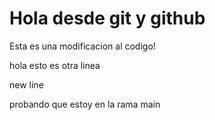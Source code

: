 # Hola desde git y github   
Esta es una modificacion al codigo!

hola esto es otra linea

new line

probando que estoy en la rama main